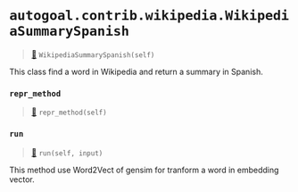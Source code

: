 # `autogoal.contrib.wikipedia.WikipediaSummarySpanish`

> [📝](https://github.com/autogal/autogoal/blob/main/autogoal/contrib/wikipedia/_base.py#L39)
> `WikipediaSummarySpanish(self)`

This class find a word in Wikipedia and return a summary in Spanish.
    
### `repr_method`

> [📝](https://github.com/autogoal/autogoal/blob/main/autogoal/utils/__init__.py#L87)
> `repr_method(self)`

### `run`

> [📝](https://github.com/autogoal/autogoal/blob/main/autogoal/contrib/wikipedia/_base.py#L46)
> `run(self, input)`

This method use Word2Vect of gensim for tranform a word in embedding vector.
        
